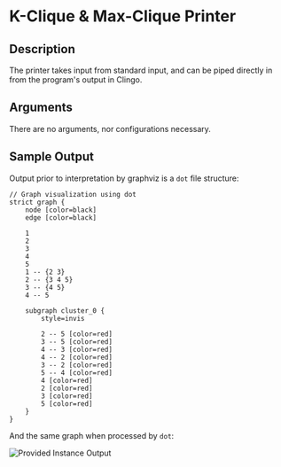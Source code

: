 # K-Clique & Max-Clique Printer

## Description
The printer takes input from standard input, and can be piped directly in from the program's output in Clingo.

## Arguments
There are no arguments, nor configurations necessary.

## Sample Output
Output prior to interpretation by graphviz is a `dot` file structure:

```
// Graph visualization using dot
strict graph {
    node [color=black]
    edge [color=black]

    1
    2
    3
    4
    5
    1 -- {2 3}
    2 -- {3 4 5}
    3 -- {4 5}
    4 -- 5

    subgraph cluster_0 {
        style=invis

        2 -- 5 [color=red]
        3 -- 5 [color=red]
        4 -- 3 [color=red]
        4 -- 2 [color=red]
        3 -- 2 [color=red]
        5 -- 4 [color=red]
        4 [color=red]
        2 [color=red]
        3 [color=red]
        5 [color=red]
    }
}
```

And the same graph when processed by `dot`:

![Provided Instance Output](images/6n-graf-clique.svg.png)
